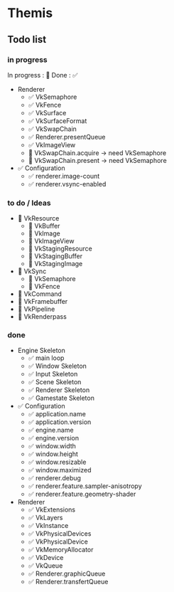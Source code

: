 # Themis

## Todo list

### in progress

In progress : 🔲 Done : ✅

* Renderer
  * ✅ VkSemaphore
  * ✅ VkFence
  * ✅ VkSurface
  * ✅ VkSurfaceFormat
  * ✅ VkSwapChain
  * ✅ Renderer.presentQueue
  * ✅ VkImageView
  * 🔲 VkSwapChain.acquire -> need VkSemaphore
  * 🔲 VkSwapChain.present -> need VkSemaphore
* ✅ Configuration
  * ✅ renderer.image-count
  * ✅ renderer.vsync-enabled

### to do / Ideas

  * 🔲 VkResource
    * 🔲 VkBuffer
    * 🔲 VkImage
    * 🔲 VkImageView
    * 🔲 VkStagingResource
    * 🔲 VkStagingBuffer
    * 🔲 VkStagingImage
  * 🔲 VkSync
    * 🔲 VkSemaphore
    * 🔲 VkFence
  * 🔲 VkCommand
  * 🔲 VkFramebuffer
  * 🔲 VkPipeline
  * 🔲 VkRenderpass

### done
* Engine Skeleton
  * ✅ main loop
  * ✅ Window Skeleton
  * ✅ Input Skeleton
  * ✅ Scene Skeleton
  * ✅ Renderer Skeleton
  * ✅ Gamestate Skeleton
* ✅ Configuration
  * ✅ application.name
  * ✅ application.version
  * ✅ engine.name
  * ✅ engine.version
  * ✅ window.width
  * ✅ window.height
  * ✅ window.resizable
  * ✅ window.maximized
  * ✅ renderer.debug
  * ✅ renderer.feature.sampler-anisotropy
  * ✅ renderer.feature.geometry-shader
* Renderer
  * ✅ VkExtensions
  * ✅ VkLayers
  * ✅ VkInstance
  * ✅ VkPhysicalDevices
  * ✅ VkPhysicalDevice
  * ✅ VkMemoryAllocator
  * ✅ VkDevice
  * ✅ VkQueue
  * ✅ Renderer.graphicQueue
  * ✅ Renderer.transfertQueue 

